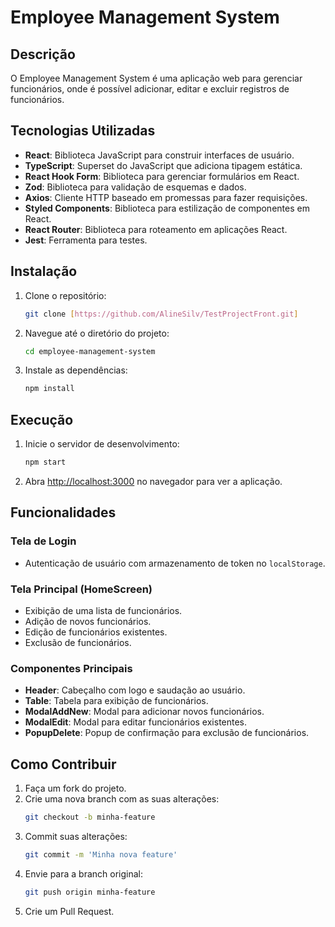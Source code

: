 # Employee Management System

## Descrição
O Employee Management System é uma aplicação web para gerenciar funcionários, onde é possível adicionar, editar e excluir registros de funcionários.

## Tecnologias Utilizadas
- **React**: Biblioteca JavaScript para construir interfaces de usuário.
- **TypeScript**: Superset do JavaScript que adiciona tipagem estática.
- **React Hook Form**: Biblioteca para gerenciar formulários em React.
- **Zod**: Biblioteca para validação de esquemas e dados.
- **Axios**: Cliente HTTP baseado em promessas para fazer requisições.
- **Styled Components**: Biblioteca para estilização de componentes em React.
- **React Router**: Biblioteca para roteamento em aplicações React.
- **Jest**: Ferramenta para testes.

## Instalação

1. Clone o repositório:
    ```sh
    git clone [https://github.com/AlineSilv/TestProjectFront.git]
    ```
2. Navegue até o diretório do projeto:
    ```sh
    cd employee-management-system
    ```
3. Instale as dependências:
    ```sh
    npm install
    ```

## Execução

1. Inicie o servidor de desenvolvimento:
    ```sh
    npm start
    ```
2. Abra [http://localhost:3000](http://localhost:3000) no navegador para ver a aplicação.


## Funcionalidades

### Tela de Login
- Autenticação de usuário com armazenamento de token no `localStorage`.

### Tela Principal (HomeScreen)
- Exibição de uma lista de funcionários.
- Adição de novos funcionários.
- Edição de funcionários existentes.
- Exclusão de funcionários.

### Componentes Principais
- **Header**: Cabeçalho com logo e saudação ao usuário.
- **Table**: Tabela para exibição de funcionários.
- **ModalAddNew**: Modal para adicionar novos funcionários.
- **ModalEdit**: Modal para editar funcionários existentes.
- **PopupDelete**: Popup de confirmação para exclusão de funcionários.

## Como Contribuir

1. Faça um fork do projeto.
2. Crie uma nova branch com as suas alterações:
    ```sh
    git checkout -b minha-feature
    ```
3. Commit suas alterações:
    ```sh
    git commit -m 'Minha nova feature'
    ```
4. Envie para a branch original:
    ```sh
    git push origin minha-feature
    ```
5. Crie um Pull Request.
